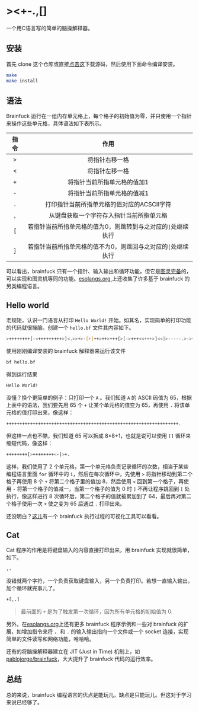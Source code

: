 # ><+-.,[]

一个用C语言写的简单的脑操解释器。

## 安装

首先 clone 这个仓库或直接[点击这](https://github.com/Mivinci/brainfuck/archive/refs/heads/main.zip)下载源码，然后使用下面命令编译安装。

```bash
make
make install
```

## 语法

Brainfuck 运行在一组内存单元格上，每个格子的初始值为零，并只使用一个指针来操作这些单元格，具体语法如下表所示。

| 指令 |                             作用                             |
| :--: | :----------------------------------------------------------: |
|  >   |                        将指针右移一格                        |
|  <   |                        将指针左移一格                        |
|  +   |                 将指针当前所指单元格的值加1                  |
|  -   |                 将指针当前所指单元格的值减1                  |
|  .   |          打印指针当前所指单元格的值对应的ACSCII字符          |
|  ,   |           从键盘获取一个字符存入指针当前所指单元格           |
|  [   | 若指针当前所指单元格的值为0，则跳转到与之对应的`]`处继续执行 |
|  ]   | 若指针当前所指单元格的值不为0，则跳回与之对应的`[`处继续执行 |

可以看出，brainfuck 只有一个指针、输入输出和循环功能，但它是[图灵完备](https://simple.wikipedia.org/wiki/Turing_complete)的，可以实现和图灵机等同的功能。[esolangs.org ](https://esolangs.org/wiki/Language_list)上还收集了许多基于 brainfuck 的另类编程语言。

## Hello world

老规矩，认识一门语言从打印 `Hello World!` 开始。如其名，实现简单的打印功能的代码就很操脑。创建一个 `hello.bf` 文件其内容如下。

```bash
>++++++++[-<+++++++++>]<.>>+>-[+]++>++>+++[>[->+++<<+++>]<<]>-----.>->+++..+++.>-.<<+[>[+>+]>>]<--------------.>>.+++.------.--------.>+.>+.
```

使用刚刚编译安装的 brainfuck 解释器来运行该文件

```bash
bf hello.bf
```

得到运行结果

```bash
Hello World!
```

没懂？换个更简单的例子：只打印一个 `A` 。我们知道 `A` 的 ASCII 码值为 65，根据上表中的语法，我们要先用 65 个 `+` 让某个单元格的值变为 65，再使用 `.` 将该单元格的值打印出来，像这样：

```bash
+++++++++++++++++++++++++++++++++++++++++++++++++++++++++++++++++.
```

但这样一点也不酷，我们知道 65 可以拆成 8×8+1，也就是说可以使用 `[]` 循环来缩短代码，像这样：

```bash
++++++++[>++++++++<-]>+.
```

这样，我们使用了 2 个单元格，第一个单元格负责记录循环的次数，相当于某些编程语言里面 `for` 循环中的 `i`，然后在每次循环中，先使用 `>` 将指针移动到第二个格子再使用 8 个 `+` 将第二个格子里的值加 8，然后使用 `<` 回到第一个格子，再使用 `-` 将第一个格子的值减一，当第一个格子的值为 0 时 `]` 不再让程序跳回到 `[` 处执行，像这样进行 8 次循环后，第二个格子的值就被累加到了 64，最后再对第二个格子使用一次 `+` 使之变为 65 后通过 `.` 打印出来。

还没明白？[这儿](https://fatiherikli.github.io/brainfuck-visualizer)有一个 brainfuck 执行过程的可视化工具可以看看。

## Cat

Cat 程序的作用是将键盘输入的内容直接打印出来，用 brainfuck 实现就很简单，如下。

```bash
,.
```

没错就两个字符，一个负责获取键盘输入，另一个负责打印。若想一直输入输出，加个循环就完事儿了。

```bash
+[,.]
```

>  最前面的 `+` 是为了触发第一次循环，因为所有单元格的初始值为 0.



另外，在[esolangs.org](https://esolangs.org/wiki/Brainfuck)上还有更多 brainfuck 程序示例和一些对 brainfuck 的扩展，如增加指令来将 `，` 和 `.` 的输入输出指向一个文件或一个 socket 连接，实现简单的文件读写和网络功能，哈哈哈。

还有的将脑操解释器建立在 JIT (Just in Time) 机制上，如[pablojorge/brainfuck](https://github.com/pablojorge/brainfuck/tree/master/cpp)，大大提升了 brainfuck 代码的运行效率。

## 总结

总的来说，brainfuck 编程语言的优点是能玩儿，缺点是只能玩儿。但这对于学习来说已经够了。
